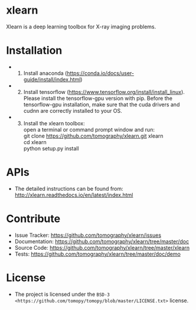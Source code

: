 # xlearn
Xlearn is a deep learning toolbox for X-ray imaging problems.

Installation
============

* 1. Install anaconda (https://conda.io/docs/user-guide/install/index.html)

* 2. Install tensorflow (https://www.tensorflow.org/install/install_linux). Please install the tensorflow-gpu version with
   pip. Before the tensorflow-gpu installation, make sure that the cuda drivers and cudnn are correctly installed to your OS.

* 3. Install the xlearn toolbox:\
   open a terminal or command prompt window and run:\
   git clone https://github.com/tomography/xlearn.git xlearn\
   cd xlearn\
   python setup.py install

APIs
====
* The detailed instructions can be found from:
http://xlearn.readthedocs.io/en/latest/index.html


Contribute
==========

* Issue Tracker: https://github.com/tomography/xlearn/issues
* Documentation: https://github.com/tomography/xlearn/tree/master/doc
* Source Code: https://github.com/tomography/xlearn/tree/master/xlearn
* Tests: https://github.com/tomography/xlearn/tree/master/doc/demo

License
=======

* The project is licensed under the
`BSD-3 <https://github.com/tomopy/tomopy/blob/master/LICENSE.txt>` license.

